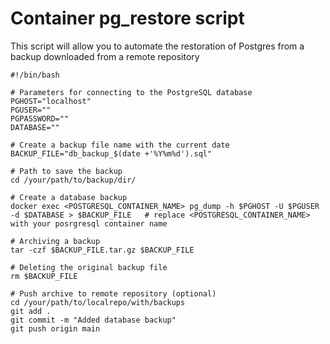 # Container pg_restore script

This script will allow you to automate the restoration of Postgres from a backup downloaded from a remote repository
```
#!/bin/bash

# Parameters for connecting to the PostgreSQL database
PGHOST="localhost"
PGUSER=""
PGPASSWORD=""
DATABASE=""

# Create a backup file name with the current date
BACKUP_FILE="db_backup_$(date +'%Y%m%d').sql"

# Path to save the backup
cd /your/path/to/backup/dir/

# Create a database backup
docker exec <POSTGRESQL_CONTAINER_NAME> pg_dump -h $PGHOST -U $PGUSER -d $DATABASE > $BACKUP_FILE   # replace <POSTGRESQL_CONTAINER_NAME> with your posrgresql container name

# Archiving a backup
tar -czf $BACKUP_FILE.tar.gz $BACKUP_FILE

# Deleting the original backup file
rm $BACKUP_FILE

# Push archive to remote repository (optional)
cd /your/path/to/localrepo/with/backups
git add .
git commit -m "Added database backup"
git push origin main
```


